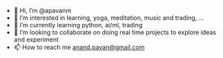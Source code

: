 - 👋 Hi, I’m @apavanm
- 👀 I’m interested in learning, yoga, meditation, music and trading, ...
- 🌱 I’m currently learning python, ai/ml, trading
- 💞️ I’m looking to collaborate on doing real time projects to explore ideas and experiment
- 📫 How to reach me anand.pavan@gmail.com

<!---
apavanm/apavanm is a ✨ special ✨ repository because its `README.md` (this file) appears on your GitHub profile.
You can click the Preview link to take a look at your changes.
--->
